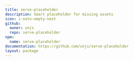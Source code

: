 ```yaml
---
title: serve-placeholder
description: Smart placeholder for missing assets
icon: i-noto-empty-nest
github:
  owner: unjs
  repo: serve-placeholder
npm:
  name: serve-placeholder
documentation: https://github.com/unjs/serve-placeholder
layout: package
---
```

